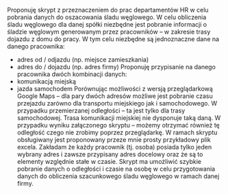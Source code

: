 Proponuję skrypt z przeznaczeniem do prac departamentów HR w celu pobrania danych do oszacowania śladu węglowego. W celu obliczenia śladu węglowego dla danej spółki niezbędne jest pobranie informacji o śladzie węglowym generowanym przez pracowników – w zakresie trasy dojazdu z domu do pracy. 
W tym celu niezbędne są jednoznaczne dane na danego pracownika: 
- adres od / odjazdu (np. miejsce zamieszkania)
- adres do / dojazdu (np. adres firmy)
Proponuję przypisanie na danego pracownika dwóch kombinacji danych: 
- komunikacją miejską
- jazda samochodem
Porównując możliwości z wersją przeglądarkową Google Maps – dla pary dwóch adresów możliwe jest pobranie czasu przejazdu zarówno dla transportu miejskiego jak i samochodowego. W przypadku przemierzanej odległości – ta jest tylko dla trasy samochodowej. Trasa komunikacji miejskiej nie dysponuje taką daną. W przypadku wyniku załączonego skryptu – możemy otrzymać również tę odległość czego nie zrobimy poprzez przeglądarkę.
W ramach skryptu obsługiwany jest proponowany przeze mnie prosty przykładowy plik excela. Zakładam że każdy pracownik (tj. osoba) posiada tylko jeden wybrany adres i zawsze przypisany adres docelowy oraz że są to elementy względnie stałe w czasie. 
Skrypt ma umożliwić szybkie pobranie danych o odległości i czasie na osobę w celu przygotowania danych do obliczenia szacunkowego śladu węglowego w ramach danej firmy.
